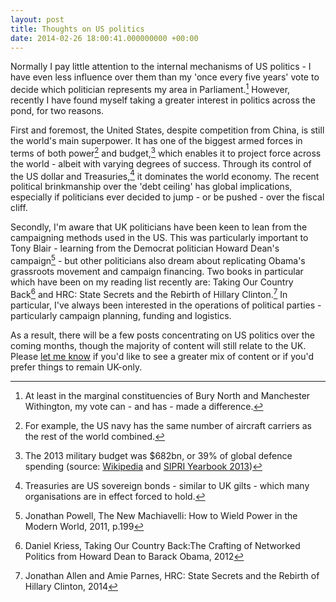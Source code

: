 ```yaml
---
layout: post
title: Thoughts on US politics
date: 2014-02-26 18:00:41.000000000 +00:00
---
```


Normally I pay little attention to the internal mechanisms of US politics - I have even less influence over them than my 'once every five years' vote to decide which politician represents my area in Parliament.[^manchester-withington] However, recently I have found myself taking a greater interest in politics across the pond, for two reasons.

First and foremost, the United States, despite competition from China, is still the world's main superpower. It has one of the biggest armed forces in terms of both power[^aircraft-carriers] and budget,[^military-budget] which enables it to project force across the world - albeit with varying degrees of success. Through its control of the US dollar and Treasuries,[^treasuries] it dominates the world economy. The recent political brinkmanship over the 'debt ceiling' has global implications, especially if politicians ever decided to jump - or be pushed - over the fiscal cliff.

Secondly, I'm aware that UK politicians have been keen to lean from the campaigning methods used in the US. This was particularly important to Tony Blair - learning from the Democrat politician Howard Dean's campaign[^powell] - but other politicians also dream about replicating Obama's grassroots movement and campaign financing. Two books in particular which have been on my reading list recently are: Taking Our Country Back[^taking-country-back] and HRC: State Secrets and the Rebirth of Hillary Clinton.[^hrc] In particular, I've always been interested in the operations of political parties - particularly campaign planning, funding and logistics.

As a result, there will be a few posts concentrating on US politics over the coming months, though the majority of content will still relate to the UK. Please [let me know](/contact/) if you'd like to see a greater mix of content or if you'd prefer things to remain UK-only.

[^manchester-withington]: At least in the marginal constituencies of Bury North and Manchester Withington, my vote can - and has - made a difference.

[^aircraft-carriers]: For example, the US navy has the same number of aircraft carriers as the rest of the world combined.

[^military-budget]: The 2013 military budget was $682bn, or 39% of global defence spending (source: [Wikipedia](http://en.wikipedia.org/wiki/List_of_countries_by_military_expenditures) and [SIPRI Yearbook 2013](http://www.sipri.org/yearbook/2013))

[^treasuries]: Treasuries are US sovereign bonds - similar to UK gilts - which many organisations are in effect forced to hold.

[^powell]: Jonathan Powell, The New Machiavelli: How to Wield Power in the Modern World, 2011, p.199

[^taking-country-back]: Daniel Kriess, Taking Our Country Back:The Crafting of Networked Politics from Howard Dean to Barack Obama, 2012

[^hrc]: Jonathan Allen and Amie Parnes, HRC: State Secrets and the Rebirth of Hillary Clinton, 2014

